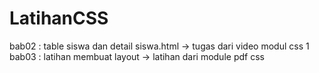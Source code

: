 # LatihanCSS

bab02 : table siswa dan detail siswa.html -> tugas dari video modul css 1
bab03 : latihan membuat layout -> latihan dari module pdf css
